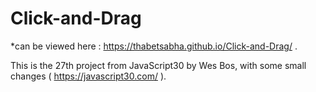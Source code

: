 # Click-and-Drag

*can be viewed here : https://thabetsabha.github.io/Click-and-Drag/ .

This is the 27th project from JavaScript30 by Wes Bos, with some small changes ( https://javascript30.com/ ).
